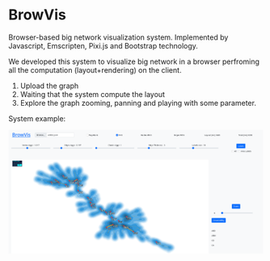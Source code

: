 # BrowVis

Browser-based big network visualization system. Implemented by Javascript, Emscripten, Pixi.js and Bootstrap technology.

We developed this system to visualize big network in a browser perfroming all the computation (layout+rendering) on the client. 

1) Upload the graph
2) Waiting that the system compute the layout
3) Explore the graph zooming, panning and playing with some parameter.


System example:

![alt text](https://github.com/Luk4e/graph_visualization/blob/main/system_screen.png)
